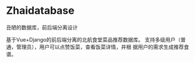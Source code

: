 # Zhaidatabase
丑陋的数据库，前后端分离设计

基于Vue+Django的前后端分离的北航食堂菜品推荐数据库。 支持多级用户（普通，管理员），用户可以点赞饭菜，查看饭菜详情，并根 据用户的需求生成推荐食谱。
